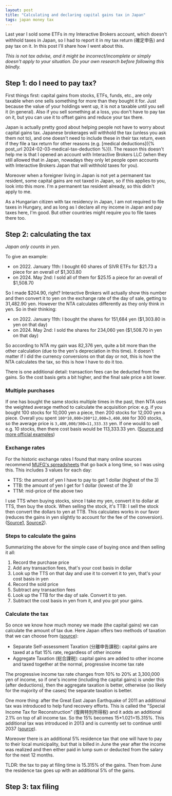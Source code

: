 ```yaml
---
layout: post
title: "Calculating and declaring capital gains tax in Japan"
tags: japan money tax
---
```


Last year I sold some ETFs in my Interactive Brokers account, which doesn't withhold taxes in Japan, so I had to report it in my tax return (確定申告) and pay tax on it. In this post I'll share how I went about this.

*This is not tax advise, and it might be incorrect/incomplete or simply doesn't apply to your situation. Do your own research before following this blindly.*

<!--break-->

## Step 1: do I need to pay tax?

First things first: capital gains from stocks, ETFs, funds, etc., are only taxable when one sells something for more than they bought it for. Just because the value of your holdings went up, it is not a taxable until you sell it (in general). Also if you sell something at a loss, you don't have to pay tax on it, but you can use it to offset gains and reduce your tax there.

Japan is actually pretty good about helping people not have to worry about capital gains tax. Japanese brokerages will withhold the tax (unless you ask them not to), and one doesn't need to include these in their tax return, even if they file a tax return for other reasons (e.g. [medical deductions]({% post_url 2024-02-03-medical-tax-deduction %})). The reason this doesn't help me is that I opened an account with Interactive Brokers LLC (when they still allowed that in Japan, nowadays they only let people open accounts with Interactive Brokers Japan that will withhold taxes for you).

Moreover when a foreigner living in Japan is not yet a permanent tax resident, some capital gains are not taxed in Japan, so if this applies to you, look into this more. I'm a permanent tax resident already, so this didn't apply to me.

As a Hungarian citizen with tax residency in Japan, I am not required to file taxes in Hungary, and as long as I declare all my income in Japan and pay taxes here, I'm good.  But other countries might require you to file taxes there too.

## Step 2: calculating the tax

*Japan only counts in yen.*

To give an example:
* on 2022. January 11th: I bought 60 shares of SIVR ETFs for $21.73 a piece for an overall of $1,303.80
* on 2024. May 2nd: I sold all of them for $25.15 a piece for an overall of $1,508.70

So I made $204.90, right? Interactive Brokers will actually show this number and then convert it to yen on the exchange rate of the day of sale, getting to 31,482.90 yen. However the NTA calculates differently as they only think in yen. So in their thinking:

* on 2022. January 11th: I bought the shares for 151,684 yen ($1,303.80 in yen on that day)
* on 2024. May 2nd: I sold the shares for 234,060 yen ($1,508.70 in yen on that day)

So according to NTA my gain was 82,376 yen, quite a bit more than the other calculation (due to the yen's depreciation in this time). It doesn't matter if I did the currency conversions on that day or not, this is how the NTA calculates the tax, so this is how I have to do it too.

There is one additional detail: transaction fees can be deducted from the gains. So the cost basis gets a bit higher, and the final sale price a bit lower.

### Multiple purchases

If one has bought the same stocks multiple times in the past, then NTA uses the weighted average method to calculate the acquisition price: e.g. if you bought 100 stocks for 10,000 yen a piece, then 200 stocks for 12,000 yen a piece. Overall you spent `100*10,000+200*12,000=3,400,000` for 300 stocks, so the average price is `3,400,000/300=11,333.33` yen. If one would to sell e.g. 10 stocks, then there cost basis would be 113,333.33 yen. ([Source and more official examples](https://www.nta.go.jp/taxes/shiraberu/taxanswer/shotoku/1466.htm))

### Exchange rates

For the historic exchange rates I found that many online sources recommend [MUFG's spreadsheets](https://www.murc-kawasesouba.jp/fx/past_3month.php) that go back a long time, so I was using this. This includes 3 values for each day:

* TTS: the amount of yen I have to pay to get 1 dollar (highest of the 3)
* TTB: the amount of yen I get for 1 dollar (lowest of the 3)
* TTM: mid-price of the above two

I use TTS when buying stocks, since I take my yen, convert it to dollar at TTS, then buy the stock. When selling the stock, it's TTB: I sell the stock then convert the dollars to yen at TTB. This calculates works in our favor (reduces the gains in yen slightly to account for the fee of the conversion). ([Source1](https://www.nta.go.jp/law/tsutatsu/kihon/hojin/13_2/13_2_01.htm), [Source2](https://www.nta.go.jp/law/tsutatsu/kobetsu/shotoku/sochiho/020624/sanrin/1273/37_10-11/01.htm)).

### Steps to calculate the gains

Summarizing the above for the simple case of buying once and then selling it all:

1. Record the purchase price
2. Add any transaction fees, that's your cost basis in dollar
3. Look up the TTS on that day and use it to convert it to yen, that's your cost basis in yen
4. Record the sold price
5. Subtract any transaction fees
6. Look up the TTB for the day of sale. Convert it to yen.
7. Subtract the cost basis in yen from it, and you got your gains.

### Calculate the tax

So once we know how much money we made (the capital gains) we can calculate the amount of tax due. Here Japan offers two methods of taxation that we can choose from ([source](https://www.nta.go.jp/english/taxes/individual/pdf/incometax_2024/17.pdf)):

* Separate Self-assessment Taxation (分離申告課税): capital gains are taxed at a flat 15% rate, regardless of other income
* Aggregate Taxation (総合課税): capital gains are added to other income and taxed together at the normal, progressive income tax rate

The progressive income tax rate changes from 10% to 20% at 3,300,000 yen of income, so if one's income (including the capital gains) is under this (after deductions), then the aggregate taxation is better, otherwise (so likely for the majority of the cases) the separate taxation is better.

One more thing: after the Great East Japan Earthquake of 2011 an additional tax was introduced to help fund recovery efforts. This is called the "Special Income Tax for Reconstruction" (復興特別所得税) and it adds an additional 2.1% on top of all income tax. So the 15% becomes 15*1.021=15.315%. This additional tax was introduced in 2013 and is currently set to continue until 2037 ([source](https://www.nta.go.jp/english/taxes/individual/pdf/incometax_2024/04.pdf)).

Moreover there is an additional 5% residence tax that one will have to pay to their local municipality, but that is billed in June the year after the income was realized and then either paid in lump sum or deducted from the salary for the next 12 months.

TLDR: the tax to pay at filing time is 15.315% of the gains. Then from June the residence tax goes up with an additional 5% of the gains.

## Step 3: tax filing

